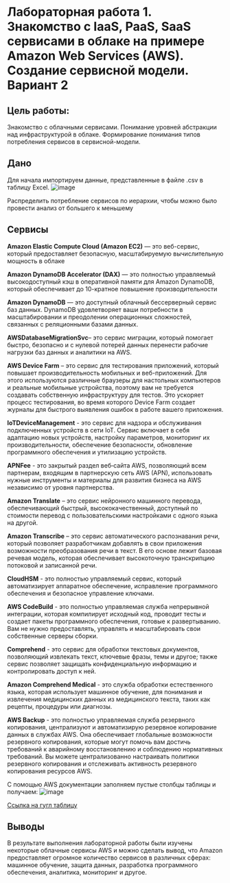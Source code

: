 # Лабораторная работа 1. Знакомство с IaaS, PaaS, SaaS сервисами в облаке на примере Amazon Web Services (AWS). Создание сервисной модели. Вариант 2
## Цель работы: 
Знакомство с облачными сервисами. Понимание уровней абстракции над инфраструктурой в облаке. Формирование понимания типов потребления сервисов в сервисной-модели.
## Дано
Для начала импортируем данные, представленные в файле .csv в таблицу Excel. 
![image](https://github.com/user-attachments/assets/b1feae55-b9ba-4ac6-9542-15a4362980c0)

Распределить потребление сервисов по иерархии, чтобы можно было провести анализ от большего к меньшему

## Сервисы
**Amazon Elastic Compute Cloud (Amazon EC2)** — это веб-сервис, который предоставляет безопасную, масштабируемую вычислительную мощность в облаке 

**Amazon DynamoDB Accelerator (DAX)** — это полностью управляемый высокодоступный кэш в оперативной памяти для Amazon DynamoDB, который обеспечивает до 10-кратное повышение производительности

**Amazon DynamoDB** — это доступный облачный бессерверный сервис баз данных. DynamoDB удовлетворяет ваши потребности в масштабировании и преодолении операционных сложностей, связанных с реляционными базами данных.

**AWSDatabaseMigrationSvc**– это сервис миграции, который помогает быстро, безопасно и с нулевой потерей данных перенести рабочие нагрузки баз данных и аналитики на AWS.

**AWS Device Farm** – это сервис для тестирования приложений, который повышает производительность мобильных и веб-приложений. Для этого используются различные браузеры для настольных компьютеров и реальные мобильные устройства, поэтому вам не требуется создавать собственную инфраструктуру для тестов. Это ускоряет процесс тестирования, во время которого Device Farm создает журналы для быстрого выявления ошибок в работе вашего приложения.

**IoTDeviceManagement** - это сервис для надзора и обслуживания подключенных устройств в сети IoT. Сервис включает в себя адаптацию новых устройств, настройку параметров, мониторинг их производительности, обеспечение безопасности, обновление программного обеспечения и утилизацию устройств.

**APNFee** - это закрытый раздел веб‑сайта AWS, позволяющий всем партнерам, входящим в партнерскую сеть AWS (APN), использовать нужные инструменты и материалы для развития бизнеса на AWS независимо от уровня партнерства.

**Amazon Translate** – это сервис нейронного машинного перевода, обеспечивающий быстрый, высококачественный, доступный по стоимости перевод с пользовательскими настройками с одного языка на другой.

**Amazon Transcribe** – это сервис автоматического распознавания речи, который позволяет разработчикам добавлять в свои приложения возможности преобразования речи в текст. В его основе лежит базовая речевая модель, которая обеспечивает высокоточную транскрипцию потоковой и записанной речи. 

**CloudHSM** - это полностью управляемый сервис, который автоматизирует аппаратное обеспечение, исправление программного обеспечения и безопасное управление ключами.

**AWS CodeBuild** - это полностью управляемая служба непрерывной интеграции, которая компилирует исходный код, проводит тесты и создает пакеты программного обеспечения, готовые к развертыванию. Вам не нужно предоставлять, управлять и масштабировать свои собственные серверы сборки. 

**Comprehend** - это сервис для обработки текстовых документов, позволяющий извлекать текст, ключевые фразы, темы и другое; также сервис позволяет защищать конфиденциальную информацию и контролировать доступ к ней.

**Amazon Comprehend Medical** - это служба обработки естественного языка, которая использует машинное обучение, для понимания и извлечения медицинских данных из медицинского текста, таких как рецепты, процедуры или диагнозы.

**AWS Backup** - это полностью управляемая служба резервного копирования, централизуют и автоматизирую резервное копирование данных в службах AWS. Она обеспечивает глобальные возможности резервного копирования, которые могут помочь вам достичь требований к аварийному восстановлению и соблюдению нормативных требований. Вы можете централизованно настраивать политики резервного копирования и отслеживать активность резервного копирования ресурсов AWS.

С помощью AWS документации заполняем пустые столбцы таблицы и получаем:
![image](https://github.com/user-attachments/assets/799ef6b2-f74c-4036-ae3c-bf8523af0835)


[Ссылка на гугл таблицу](https://docs.google.com/spreadsheets/d/1yFu9z9Cf-2mM6HBwIiVok4mccW1u31KGRaxcKt66ql4/edit?gid=0#gid=0)

## Выводы
В результате выполнения лабораторной работы были изучены некоторые облачные сервисы AWS и можно сделать вывод, что Amazon предоставляет огромное количество сервисов в различных сферах: машинное обучение, защита данных, разработка программного обеспечения, аналитика, мониторинг и другое.
